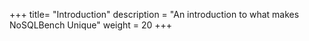 +++
title= "Introduction"
description = "An introduction to what makes NoSQLBench Unique"
weight = 20
+++
